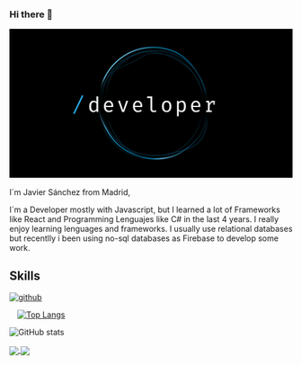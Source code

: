 ### Hi there 👋
![Developer](https://github.com/Jascuas/Jascuas/blob/main/Developer.jpg)

I´m Javier Sánchez from Madrid,

I´m a Developer mostly with Javascript, but I learned a lot of Frameworks like React and Programming Lenguajes like C# in the last 4 years. I really enjoy learning lenguages and frameworks.
I usually use relational databases but recentlly i been using no-sql databases as Firebase to develop some work.

## Skills
 [<img src='https://cdn.jsdelivr.net/npm/simple-icons@3.0.1/icons/github.svg' alt='github' height='40'>](https://github.com/guilher95)  
 

 [![Top Langs](https://github-readme-stats.vercel.app/api/top-langs/?username=Jascuas)](https://github.com/anuraghazra/github-readme-stats)

![GitHub stats](https://github-readme-stats.vercel.app/api?username=guilher95&show_icons=true)  

<a href="https://github.com/anuraghazra/github-readme-stats">
  <img align="center" src="https://github-readme-stats.vercel.app/api/pin/?username=anuraghazra&repo=github-readme-stats" />
</a>
<a href="https://github.com/anuraghazra/convoychat">
  <img align="center" src="https://github-readme-stats.vercel.app/api/pin/?username=anuraghazra&repo=convoychat" />
</a>

